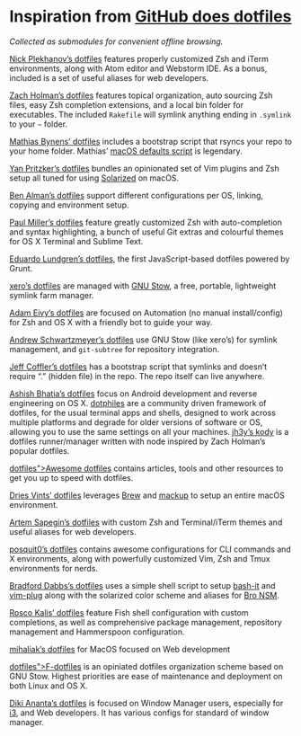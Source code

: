 # Inspiration from [GitHub does dotfiles](https://dotfiles.github.io)

_Collected as submodules for convenient offline browsing._

[Nick Plekhanov’s dotfiles](https://github.com/nicksp/dotfiles) features properly customized Zsh and iTerm environments, along with Atom editor and Webstorm IDE. As a bonus, included is a set of useful aliases for web developers.

[Zach Holman’s dotfiles](https://github.com/holman/dotfiles) features topical organization, auto sourcing Zsh files, easy Zsh completion extensions, and a local bin folder for executables. The included `Rakefile` will symlink anything ending in `.symlink` to your `~` folder.

[Mathias Bynens’ dotfiles](https://github.com/mathiasbynens/dotfiles) includes a bootstrap script that rsyncs your repo to your home folder. Mathias’ [macOS defaults script](https://github.com/mathiasbynens/dotfiles/blob/master/.macos) is legendary.

[Yan Pritzker’s dotfiles](https://github.com/skwp/dotfiles) bundles an opinionated set of Vim plugins and Zsh setup all tuned for using [Solarized](http://ethanschoonover.com/solarized) on macOS.

[Ben Alman’s dotfiles](https://github.com/cowboy/dotfiles) support different configurations per OS, linking, copying and environment setup.

[Paul Miller’s dotfiles](https://github.com/paulmillr/dotfiles) feature greatly customized Zsh with auto-completion and syntax highlighting, a bunch of useful Git extras and colourful themes for OS X Terminal and Sublime Text.

[Eduardo Lundgren’s dotfiles](https://github.com/eduardolundgren/dotfiles), the first JavaScript-based dotfiles powered by Grunt.

[xero’s dotfiles](https://github.com/xero/dotfiles) are managed with [GNU Stow](https://www.gnu.org/software/stow/), a free, portable, lightweight symlink farm manager.

[Adam Eivy’s dotfiles](https://github.com/atomantic/dotfiles) are focused on Automation (no manual install/config) for Zsh and OS X with a friendly bot to guide your way.

[Andrew Schwartzmeyer’s dotfiles](https://github.com/andschwa/dotfiles) use GNU Stow (like xero’s) for symlink management, and `git-subtree` for repository integration.

[Jeff Coffler’s dotfiles](https://github.com/jeffaco/dotfiles) has a bootstrap script that symlinks and doesn’t require “.” (hidden file) in the repo. The repo itself can live anywhere.

[Ashish Bhatia’s dotfiles](https://github.com/ashishb/dotfiles) focus on Android development and reverse engineering on OS X.
[dotphiles](https://github.com/dotphiles/dotphiles) are a community driven framework of dotfiles, for the usual terminal apps and shells, designed to work across multiple platforms and degrade for older versions of software or OS, allowing you to use the same settings on all your machines.
[jh3y’s kody](https://github.com/jh3y/kody) is a dotfiles runner/manager written with node inspired by Zach Holman’s popular dotfiles.

[dotfiles">Awesome dotfiles](https://github.com/webpro/awesom) contains articles, tools and other resources to get you up to speed with dotfiles.

[Dries Vints’ dotfiles](https://github.com/driesvints/dotfiles) leverages [Brew](https://github.com/driesvints/dotfiles/blob/master/Brewfile) and [mackup](https://github.com/lra/mackup) to setup an entire macOS environment.

[Artem Sapegin’s dotfiles](https://github.com/sapegin/dotfiles) with custom Zsh and Terminal/iTerm themes and useful aliases for web developers.

[posquit0’s dotfiles](https://github.com/posquit0/dotfiles) contains awesome configurations for CLI commands and X environments, along with powerfully customized Vim, Zsh and Tmux environments for nerds.

[Bradford Dabbs’s dotfiles](https://github.com/bndabbs/dotfiles) uses a simple shell script to setup [bash-it](https://github.com/Bash-it/bash-it) and [vim-plug](https://github.com/junegunn/vim-plug) along with the solarized color scheme and aliases for [Bro NSM](https://www.bro.org).

[Rosco Kalis’ dotfiles](https://github.com/rkalis/dotfiles) feature Fish shell configuration with custom completions, as well as comprehensive package management, repository management and Hammerspoon configuration.

[mihaliak’s dotfiles](https://github.com/mihaliak/dotfiles) for MacOS focused on Web development

[dotfiles">F-dotfiles](https://github.com/Kraymer/) is an opiniated dotfiles organization scheme based on GNU Stow. Highest priorities are ease of maintenance and deployment on both Linux and OS X.

[Diki Ananta’s dotfiles](https://github.com/dikiaap/dotfiles) is focused on Window Manager users, especially for [i3](https://github.com/i3/i3), and Web developers. It has various configs for standard of window manager.
